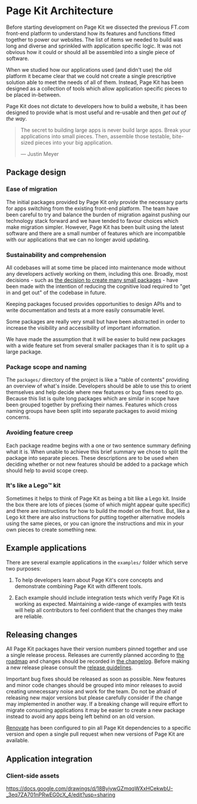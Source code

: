 # Page Kit Architecture

Before starting development on Page Kit we dissected the previous FT.com front-end platform to understand how its features and functions fitted together to power our websites. The list of items we needed to build was long and diverse and sprinkled with application specific logic. It was not obvious how it could or should all be assembled into a single piece of software.

When we studied how our applications used (and didn't use) the old platform it became clear that we could not create a single prescriptive solution able to meet the needs of all of them. Instead, Page Kit has been designed as a collection of tools which allow application specific pieces to be placed in-between.

Page Kit does not dictate to developers how to build a website, it has been designed to provide what is most useful and re-usable and then _get out of the way_.

> The secret to building large apps is never build large apps. Break your applications into small pieces. Then, assemble those testable, bite-sized pieces into your big application.
>
> — Justin Meyer


## Package design

### Ease of migration

The initial packages provided by Page Kit only provide the necessary parts for apps switching from the existing front-end platform. The team have been careful to try and balance the burden of migration against pushing our technology stack forward and we have tended to favour choices which make migration simpler. However, Page Kit has been built using the latest software and there are a small number of features which are incompatible with our applications that we can no longer avoid updating.

### Sustainability and comprehension

All codebases will at some time be placed into maintenance mode without any developers actively working on them, including this one. Broadly, most decisions - such as [the decision to create many small packages](docs/design-decisions/many-small-packages.md) - have been made with the intention of reducing the cognitive load required to "get in and get out" of the codebase in future.

Keeping packages focused provides opportunities to design APIs and to write documentation and tests at a more easily consumable level.

Some packages are really very small but have been abstracted in order to increase the visibility and accessibility of important information.

We have made the assumption that it will be easier to build new packages with a wide feature set from several smaller packages than it is to split up a large package.

### Package scope and naming

The `packages/` directory of the project is like a "table of contents" providing an overview of what's inside. Developers should be able to use this to orient themselves and help decide where new features or bug fixes need to go. Because this list is quite long packages which are similar in scope have been grouped together by prefixing their names. Features which cross naming groups have been split into separate packages to avoid mixing concerns.

### Avoiding feature creep

Each package readme begins with a one or two sentence summary defining what it is. When unable to achieve this brief summary we chose to split the package into separate pieces. These descriptions are to be used when deciding whether or not new features should be added to a package which should help to avoid scope creep.

### It's like a Lego™️ kit

Sometimes it helps to think of Page Kit as being a bit like a Lego kit. Inside the box there are lots of pieces (some of which might appear quite specific) and there are instructions for how to build the model on the front. But, like a Lego kit there are also instructions for putting together alternative models using the same pieces, or you can ignore the instructions and mix in your own pieces to create something new.


## Example applications

There are several example applications in the `examples/` folder which serve two purposes:

1. To help developers learn about Page Kit's core concepts and demonstrate combining Page Kit with different tools.

2. Each example should include integration tests which verify Page Kit is working as expected. Maintaining a wide-range of examples with tests will help all contributors to feel confident that the changes they make are reliable.


## Releasing changes

All Page Kit packages have their version numbers pinned together and use a single release process. Releases are currently planned according to [the roadmap](roadmap.md) and changes should be recorded in [the changelog](changelog.md). Before making a new release please consult the [release guidelines](release-guidelines.md).

Important bug fixes should be released as soon as possible. New features and minor code changes should be grouped into minor releases to avoid creating unnecessary noise and work for the team. Do not be afraid of releasing new major versions but please carefully consider if the change may implemented in another way. If a breaking change will require effort to migrate consuming applications it may be easier to create a new package instead to avoid any apps being left behind on an old version.

[Renovate] has been configured to pin all Page Kit dependencies to a specific version and open a single pull request when new versions of Page Kit are available.

[Renovate]: https://renovatebot.com/


## Application integration

### Client-side assets

https://docs.google.com/drawings/d/18ByjywGZmqqWXxHCekwbU-_3eq7ZA701nPRwEG0cX_4/edit?usp=sharing
